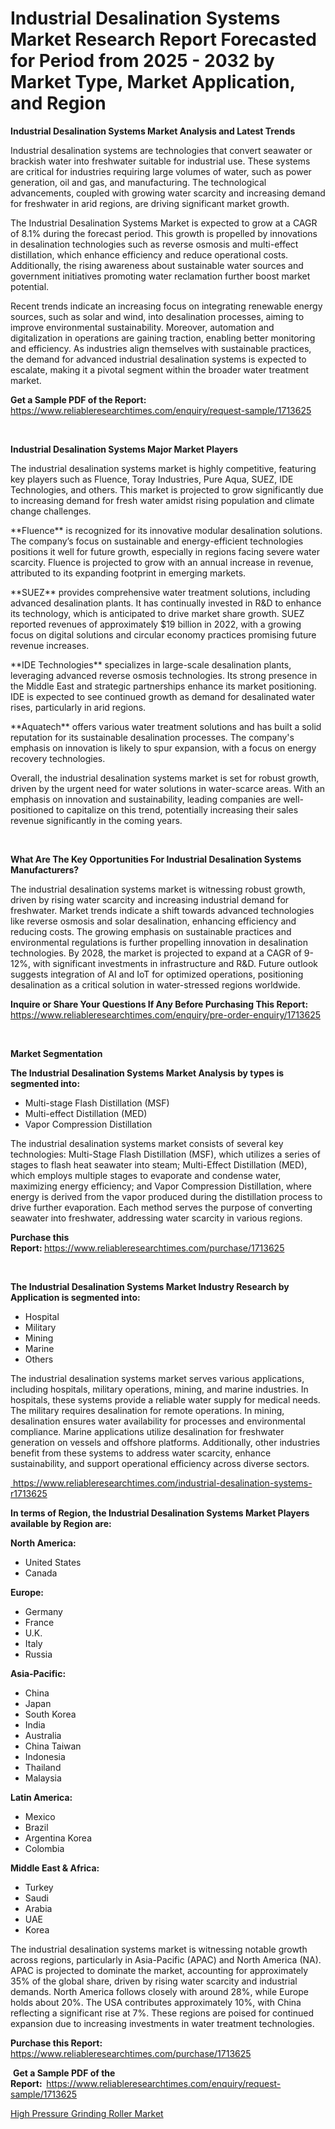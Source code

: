 <p><h1>Industrial Desalination Systems Market Research Report Forecasted for Period from 2025 -  2032 by Market Type, Market Application, and Region</h1></p><p><strong>Industrial Desalination Systems Market Analysis and Latest Trends</strong></p>
<p><p>Industrial desalination systems are technologies that convert seawater or brackish water into freshwater suitable for industrial use. These systems are critical for industries requiring large volumes of water, such as power generation, oil and gas, and manufacturing. The technological advancements, coupled with growing water scarcity and increasing demand for freshwater in arid regions, are driving significant market growth.</p><p>The Industrial Desalination Systems Market is expected to grow at a CAGR of 8.1% during the forecast period. This growth is propelled by innovations in desalination technologies such as reverse osmosis and multi-effect distillation, which enhance efficiency and reduce operational costs. Additionally, the rising awareness about sustainable water sources and government initiatives promoting water reclamation further boost market potential.</p><p>Recent trends indicate an increasing focus on integrating renewable energy sources, such as solar and wind, into desalination processes, aiming to improve environmental sustainability. Moreover, automation and digitalization in operations are gaining traction, enabling better monitoring and efficiency. As industries align themselves with sustainable practices, the demand for advanced industrial desalination systems is expected to escalate, making it a pivotal segment within the broader water treatment market.</p></p>
<p><strong>Get a Sample PDF of the Report:&nbsp;</strong> <a href="https://www.reliableresearchtimes.com/enquiry/request-sample/1713625?utm_campaign=2255&utm_medium=2&utm_source=Github&utm_content=ia&utm_term=28032025&utm_id=industrial-desalination-systems">https://www.reliableresearchtimes.com/enquiry/request-sample/1713625</a></p>
<p>&nbsp;</p>
<p><strong>Industrial Desalination Systems Major Market Players</strong></p>
<p><p>The industrial desalination systems market is highly competitive, featuring key players such as Fluence, Toray Industries, Pure Aqua, SUEZ, IDE Technologies, and others. This market is projected to grow significantly due to increasing demand for fresh water amidst rising population and climate change challenges.</p><p>**Fluence** is recognized for its innovative modular desalination solutions. The company’s focus on sustainable and energy-efficient technologies positions it well for future growth, especially in regions facing severe water scarcity. Fluence is projected to grow with an annual increase in revenue, attributed to its expanding footprint in emerging markets.</p><p>**SUEZ** provides comprehensive water treatment solutions, including advanced desalination plants. It has continually invested in R&D to enhance its technology, which is anticipated to drive market share growth. SUEZ reported revenues of approximately $19 billion in 2022, with a growing focus on digital solutions and circular economy practices promising future revenue increases.</p><p>**IDE Technologies** specializes in large-scale desalination plants, leveraging advanced reverse osmosis technologies. Its strong presence in the Middle East and strategic partnerships enhance its market positioning. IDE is expected to see continued growth as demand for desalinated water rises, particularly in arid regions.</p><p>**Aquatech** offers various water treatment solutions and has built a solid reputation for its sustainable desalination processes. The company's emphasis on innovation is likely to spur expansion, with a focus on energy recovery technologies.</p><p>Overall, the industrial desalination systems market is set for robust growth, driven by the urgent need for water solutions in water-scarce areas. With an emphasis on innovation and sustainability, leading companies are well-positioned to capitalize on this trend, potentially increasing their sales revenue significantly in the coming years.</p></p>
<p>&nbsp;</p>
<p><strong>What Are The Key Opportunities For Industrial Desalination Systems Manufacturers?</strong></p>
<p><p>The industrial desalination systems market is witnessing robust growth, driven by rising water scarcity and increasing industrial demand for freshwater. Market trends indicate a shift towards advanced technologies like reverse osmosis and solar desalination, enhancing efficiency and reducing costs. The growing emphasis on sustainable practices and environmental regulations is further propelling innovation in desalination technologies. By 2028, the market is projected to expand at a CAGR of 9-12%, with significant investments in infrastructure and R&D. Future outlook suggests integration of AI and IoT for optimized operations, positioning desalination as a critical solution in water-stressed regions worldwide.</p></p>
<p><strong>Inquire or Share Your Questions If Any Before Purchasing This Report:</strong> <a href="https://www.reliableresearchtimes.com/enquiry/pre-order-enquiry/1713625?utm_campaign=2255&utm_medium=2&utm_source=Github&utm_content=ia&utm_term=28032025&utm_id=industrial-desalination-systems">https://www.reliableresearchtimes.com/enquiry/pre-order-enquiry/1713625</a></p>
<p>&nbsp;</p>
<p><strong>Market Segmentation</strong></p>
<p><strong>The Industrial Desalination Systems Market Analysis by types is segmented into:</strong></p>
<p><ul><li>Multi-stage Flash Distillation (MSF)</li><li>Multi-effect Distillation (MED)</li><li>Vapor Compression Distillation</li></ul></p>
<p><p>The industrial desalination systems market consists of several key technologies: Multi-Stage Flash Distillation (MSF), which utilizes a series of stages to flash heat seawater into steam; Multi-Effect Distillation (MED), which employs multiple stages to evaporate and condense water, maximizing energy efficiency; and Vapor Compression Distillation, where energy is derived from the vapor produced during the distillation process to drive further evaporation. Each method serves the purpose of converting seawater into freshwater, addressing water scarcity in various regions.</p></p>
<p><strong>Purchase this Report:&nbsp;</strong><a href="https://www.reliableresearchtimes.com/purchase/1713625?utm_campaign=2255&utm_medium=2&utm_source=Github&utm_content=ia&utm_term=28032025&utm_id=industrial-desalination-systems">https://www.reliableresearchtimes.com/purchase/1713625</a></p>
<p>&nbsp;</p>
<p><strong>The Industrial Desalination Systems Market Industry Research by Application is segmented into:</strong></p>
<p><ul><li>Hospital</li><li>Military</li><li>Mining</li><li>Marine</li><li>Others</li></ul></p>
<p><p>The industrial desalination systems market serves various applications, including hospitals, military operations, mining, and marine industries. In hospitals, these systems provide a reliable water supply for medical needs. The military requires desalination for remote operations. In mining, desalination ensures water availability for processes and environmental compliance. Marine applications utilize desalination for freshwater generation on vessels and offshore platforms. Additionally, other industries benefit from these systems to address water scarcity, enhance sustainability, and support operational efficiency across diverse sectors.</p></p>
<p><a href="https://www.reliableresearchtimes.com/industrial-desalination-systems-r1713625?utm_campaign=2255&utm_medium=2&utm_source=Github&utm_content=ia&utm_term=28032025&utm_id=industrial-desalination-systems">&nbsp;https://www.reliableresearchtimes.com/industrial-desalination-systems-r1713625</a></p>
<p><strong>In terms of Region, the Industrial Desalination Systems Market Players available by Region are:</strong></p>
<p>
    <p> <strong> North America: </strong>
        <ul>
            <li>United States</li>
            <li>Canada</li>
        </ul>
        </p> 
    <p> <strong> Europe: </strong>
        <ul>
            <li>Germany</li>
            <li>France</li>
            <li>U.K.</li>
            <li>Italy</li>
            <li>Russia</li>
        </ul>
        </p> 
    <p> <strong> Asia-Pacific: </strong>
        <ul>
            <li>China</li>
            <li>Japan</li>
            <li>South Korea</li>
            <li>India</li>
            <li>Australia</li>
            <li>China Taiwan</li>
            <li>Indonesia</li>
            <li>Thailand</li>
            <li>Malaysia</li>
        </ul>
        </p> 
    <p> <strong> Latin America: </strong>
        <ul>
            <li>Mexico</li>
            <li>Brazil</li>
            <li>Argentina Korea</li>
            <li>Colombia</li>
        </ul>
        </p> 
    <p> <strong> Middle East & Africa: </strong>
        <ul>
            <li>Turkey</li>
            <li>Saudi</li>
            <li>Arabia</li>
            <li>UAE</li>
            <li>Korea</li>
        </ul>
    </p>
    </p>
<p><p>The industrial desalination systems market is witnessing notable growth across regions, particularly in Asia-Pacific (APAC) and North America (NA). APAC is projected to dominate the market, accounting for approximately 35% of the global share, driven by rising water scarcity and industrial demands. North America follows closely with around 28%, while Europe holds about 20%. The USA contributes approximately 10%, with China reflecting a significant rise at 7%. These regions are poised for continued expansion due to increasing investments in water treatment technologies.</p></p>
<p><strong>Purchase this Report: </strong><a href="https://www.reliableresearchtimes.com/purchase/1713625?utm_campaign=2255&utm_medium=2&utm_source=Github&utm_content=ia&utm_term=28032025&utm_id=industrial-desalination-systems">https://www.reliableresearchtimes.com/purchase/1713625</a></p>
<p>&nbsp;<strong>Get a Sample PDF of the Report:&nbsp;&nbsp;</strong><a href="https://www.reliableresearchtimes.com/enquiry/request-sample/1713625?utm_campaign=2255&utm_medium=2&utm_source=Github&utm_content=ia&utm_term=28032025&utm_id=industrial-desalination-systems">https://www.reliableresearchtimes.com/enquiry/request-sample/1713625</a></p>
<p><strong></strong></p>
<p><p><a href="https://github.com/sca704osol/Market-Research-Report-List-1/blob/main/high-pressure-grinding-roller-market.md?utm_campaign=2255&utm_medium=2&utm_source=Github&utm_content=ia&utm_term=28032025&utm_id=industrial-desalination-systems">High Pressure Grinding Roller Market</a></p></p>